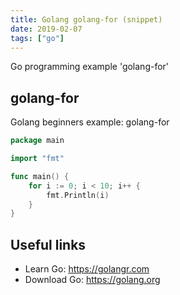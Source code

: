```yaml
---
title: Golang golang-for (snippet)
date: 2019-02-07
tags: ["go"]
---
```

Go programming example 'golang-for'


## golang-for

Golang beginners example: golang-for

```go
package main

import "fmt"

func main() {
	for i := 0; i < 10; i++ {
		fmt.Println(i)
	}
}

```

## Useful links

- Learn Go: https://golangr.com
- Download Go: https://golang.org
